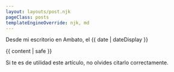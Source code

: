 ```yaml
---
layout: layouts/post.njk
pageClass: posts
templateEngineOverride: njk, md
---
```


<p class="date">
  Desde mi escritorio en Ambato, el <time datetime="{{ date }}">{{ date | dateDisplay }}</time>
</p>
<main>
  {{ content | safe }}
  <div class="footnote">
    <p>
      Si te es de utilidad este artículo, no olvides citarlo correctamente.
    </p>
  </div>
</main>
